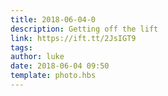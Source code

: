 ```yaml
---
title: 2018-06-04-0
description: Getting off the lift
link: https://ift.tt/2JsIGT9
tags: 
author: luke
date: 2018-06-04 09:50
template: photo.hbs
---
```

